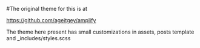 #The original theme for this is at

https://github.com/ageitgey/amplify

The theme  here present has small customizations in assets, posts template and _includes/styles.scss